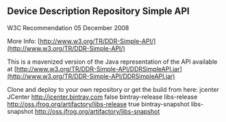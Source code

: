 ## Device Description Repository Simple API
W3C Recommendation 05 December 2008

More Info: [http://www.w3.org/TR/DDR-Simple-API/](http://www.w3.org/TR/DDR-Simple-API/)

This is a mavenized version of the Java representation of the API available at [http://www.w3.org/TR/DDR-Simple-API/DDRSimpleAPI.jar](http://www.w3.org/TR/DDR-Simple-API/DDRSimpleAPI.jar)

Clone and deploy to your own repository or get the build from here:
	<repositories>
		<repository>
			<id>jcenter</id>
			<name>JCenter</name>
			<url>http://jcenter.bintray.com</url>
		</repository>
		<repository>
			<snapshots>
				<enabled>false</enabled>
			</snapshots>
			<id>bintray-release</id>
			<name>libs-release</name>
			<url>http://oss.jfrog.org/artifactory/libs-release</url>
		</repository>
		<repository>
			<snapshots>
				<enabled>true</enabled>
			</snapshots>
			<id>bintray-snapshot</id>
			<name>libs-snapshot</name>
			<url>http://oss.jfrog.org/artifactory/libs-snapshot</url>
		</repository>
	</repositories>